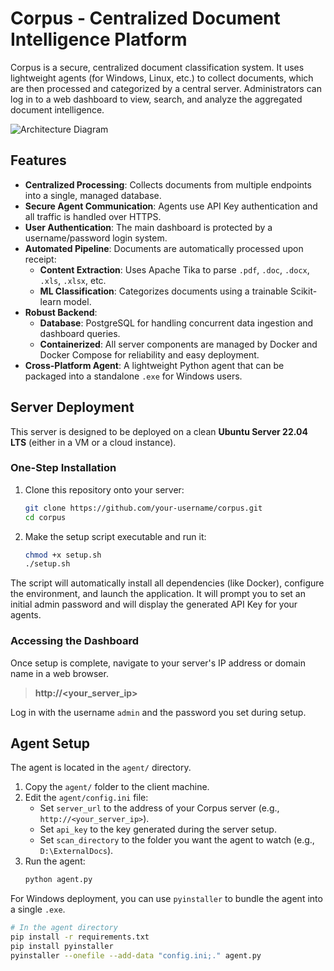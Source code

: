 # Corpus - Centralized Document Intelligence Platform

Corpus is a secure, centralized document classification system. It uses lightweight agents (for Windows, Linux, etc.) to collect documents, which are then processed and categorized by a central server. Administrators can log in to a web dashboard to view, search, and analyze the aggregated document intelligence.

![Architecture Diagram](httpshttps://i.imgur.com/your-diagram-image.png) <!-- It's highly recommended to create and link to a diagram -->

## Features

- **Centralized Processing**: Collects documents from multiple endpoints into a single, managed database.
- **Secure Agent Communication**: Agents use API Key authentication and all traffic is handled over HTTPS.
- **User Authentication**: The main dashboard is protected by a username/password login system.
- **Automated Pipeline**: Documents are automatically processed upon receipt:
    - **Content Extraction**: Uses Apache Tika to parse `.pdf`, `.doc`, `.docx`, `.xls`, `.xlsx`, etc.
    - **ML Classification**: Categorizes documents using a trainable Scikit-learn model.
- **Robust Backend**:
    - **Database**: PostgreSQL for handling concurrent data ingestion and dashboard queries.
    - **Containerized**: All server components are managed by Docker and Docker Compose for reliability and easy deployment.
- **Cross-Platform Agent**: A lightweight Python agent that can be packaged into a standalone `.exe` for Windows users.

## Server Deployment

This server is designed to be deployed on a clean **Ubuntu Server 22.04 LTS** (either in a VM or a cloud instance).

### One-Step Installation

1.  Clone this repository onto your server:
    ```bash
    git clone https://github.com/your-username/corpus.git
    cd corpus
    ```

2.  Make the setup script executable and run it:
    ```bash
    chmod +x setup.sh
    ./setup.sh
    ```

The script will automatically install all dependencies (like Docker), configure the environment, and launch the application. It will prompt you to set an initial admin password and will display the generated API Key for your agents.

### Accessing the Dashboard

Once setup is complete, navigate to your server's IP address or domain name in a web browser.

> **http://<your_server_ip>**

Log in with the username `admin` and the password you set during setup.

## Agent Setup

The agent is located in the `agent/` directory.

1.  Copy the `agent/` folder to the client machine.
2.  Edit the `agent/config.ini` file:
    -   Set `server_url` to the address of your Corpus server (e.g., `http://<your_server_ip>`).
    -   Set `api_key` to the key generated during the server setup.
    -   Set `scan_directory` to the folder you want the agent to watch (e.g., `D:\ExternalDocs`).
3.  Run the agent:
    ```bash
    python agent.py
    ```

For Windows deployment, you can use `pyinstaller` to bundle the agent into a single `.exe`.
```bash
# In the agent directory
pip install -r requirements.txt
pip install pyinstaller
pyinstaller --onefile --add-data "config.ini;." agent.py
